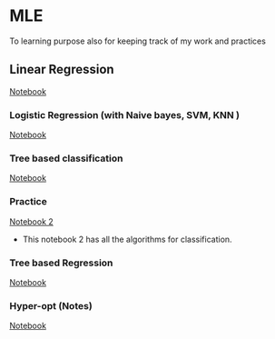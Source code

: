 # MLE
To learning purpose also for  keeping track of my work and practices

## Linear Regression
[Notebook](https://github.com/rushikeshnaik779/MLE/blob/master/LinearRegression%20Assumptions/LinReg.ipynb)



### Logistic Regression (with Naive bayes, SVM, KNN )
[Notebook](https://github.com/rushikeshnaik779/MLE/blob/master/LogisticRegression/LogR.ipynb)

### Tree based classification
[Notebook](https://github.com/rushikeshnaik779/MLE/blob/master/TreeBasedClassification/v%200.0.1.ipynb)
### Practice  
[Notebook 2](https://github.com/rushikeshnaik779/MLE/blob/master/TreeBasedClassification/Salary_classification1.ipynb)
* This notebook 2 has all the algorithms for classification.

### Tree based Regression
[Notebook](https://github.com/rushikeshnaik779/MLE/blob/master/TreeBasedRegression/v%200.0.1.ipynb)

### Hyper-opt (Notes)
[Notebook](https://github.com/rushikeshnaik779/MLE/blob/master/Hyper_Opt_exercises%20/Exercise%20One.ipynb)

